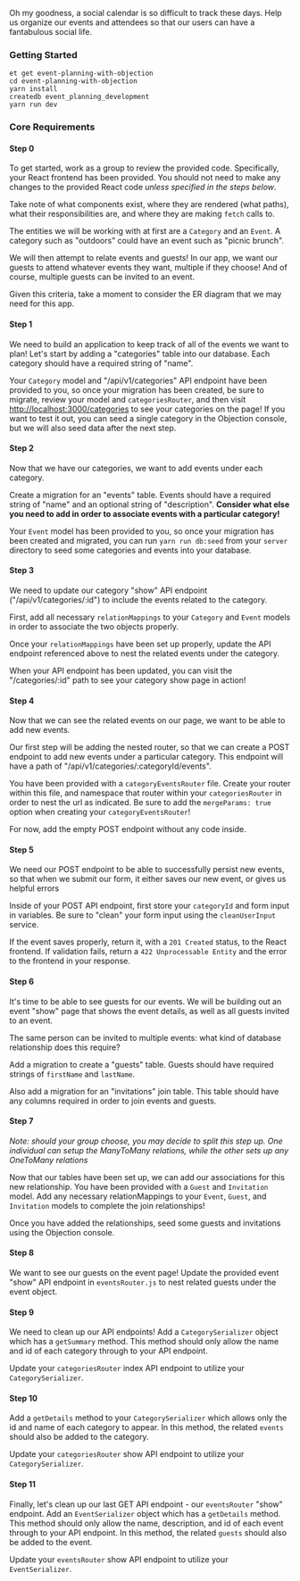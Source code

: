 Oh my goodness, a social calendar is so difficult to track these days. Help us organize our events and attendees so that our users can have a fantabulous social life.

### Getting Started

```
et get event-planning-with-objection
cd event-planning-with-objection
yarn install
createdb event_planning_development
yarn run dev
```

### Core Requirements

#### Step 0

To get started, work as a group to review the provided code. Specifically, your React frontend has been provided. You should not need to make any changes to the provided React code _unless specified in the steps below_.

Take note of what components exist, where they are rendered (what paths), what their responsibilities are, and where they are making `fetch` calls to.

The entities we will be working with at first are a `Category` and an `Event`. A category such as "outdoors" could have an event such as "picnic brunch".

We will then attempt to relate events and guests! In our app, we want our guests to attend whatever events they want, multiple if they choose! And of course, multiple guests can be invited to an event.

Given this criteria, take a moment to consider the ER diagram that we may need for this app.

#### Step 1

We need to build an application to keep track of all of the events we want to plan! Let's start by adding a "categories" table into our database. Each category should have a required string of "name".

Your `Category` model and "/api/v1/categories" API endpoint have been provided to you, so once your migration has been created, be sure to migrate, review your model and `categoriesRouter`, and then visit <http://localhost:3000/categories> to see your categories on the page! If you want to test it out, you can seed a single category in the Objection console, but we will also seed data after the next step.

#### Step 2

Now that we have our categories, we want to add events under each category.

Create a migration for an "events" table. Events should have a required string of "name" and an optional string of "description". **Consider what else you need to add in order to associate events with a particular category!**

Your `Event` model has been provided to you, so once your migration has been created and migrated, you can run `yarn run db:seed` from your `server` directory to seed some categories and events into your database.

#### Step 3

We need to update our category "show" API endpoint ("/api/v1/categories/:id") to include the events related to the category.

First, add all necessary `relationMappings` to your `Category` and `Event` models in order to associate the two objects properly.

Once your `relationMappings` have been set up properly, update the API endpoint referenced above to nest the related events under the category.

When your API endpoint has been updated, you can visit the "/categories/:id" path to see your category show page in action!

#### Step 4

Now that we can see the related events on our page, we want to be able to add new events.

Our first step will be adding the nested router, so that we can create a POST endpoint to add new events under a particular category. This endpoint will have a path of "/api/v1/categories/:categoryId/events".

You have been provided with a `categoryEventsRouter` file. Create your router within this file, and namespace that router within your `categoriesRouter` in order to nest the url as indicated. Be sure to add the `mergeParams: true` option when creating your `categoryEventsRouter`!

For now, add the empty POST endpoint without any code inside.

#### Step 5

We need our POST endpoint to be able to successfully persist new events, so that when we submit our form, it either saves our new event, or gives us helpful errors

Inside of your POST API endpoint, first store your `categoryId` and form input in variables. Be sure to "clean" your form input using the `cleanUserInput` service.

If the event saves properly, return it, with a `201 Created` status, to the React frontend. If validation fails, return a `422 Unprocessable Entity` and the error to the frontend in your response.

#### Step 6

It's time to be able to see guests for our events. We will be building out an event "show" page that shows the event details, as well as all guests invited to an event.

The same person can be invited to multiple events: what kind of database relationship does this require?

Add a migration to create a "guests" table. Guests should have required strings of `firstName` and `lastName`.

Also add a migration for an "invitations" join table. This table should have any columns required in order to join events and guests.

#### Step 7

_Note: should your group choose, you may decide to split this step up. One individual can setup the ManyToMany relations, while the other sets up any OneToMany relations_

Now that our tables have been set up, we can add our associations for this new relationship. You have been provided with a `Guest` and `Invitation` model. Add any necessary relationMappings to your `Event`, `Guest`, and `Invitation` models to complete the join relationships!

Once you have added the relationships, seed some guests and invitations using the Objection console.

#### Step 8

We want to see our guests on the event page! Update the provided event "show" API endpoint in `eventsRouter.js` to nest related guests under the event object.

#### Step 9

We need to clean up our API endpoints! Add a `CategorySerializer` object which has a `getSummary` method. This method should only allow the name and id of each category through to your API endpoint.

Update your `categoriesRouter` index API endpoint to utilize your `CategorySerializer`.

#### Step 10

Add a `getDetails` method to your `CategorySerializer` which allows only the id and name of each category to appear. In this method, the related `events` should also be added to the category.

Update your `categoriesRouter` show API endpoint to utilize your `CategorySerializer`.

#### Step 11

Finally, let's clean up our last GET API endpoint - our `eventsRouter` "show" endpoint. Add an `EventSerializer` object which has a `getDetails` method. This method should only allow the name, description, and id of each event through to your API endpoint. In this method, the related `guests` should also be added to the event.

Update your `eventsRouter` show API endpoint to utilize your `EventSerializer`.
